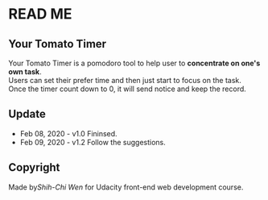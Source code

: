 # READ ME
## Your Tomato Timer
Your Tomato Timer is a pomodoro tool to help user to **concentrate on one's own task**.  
Users can set their prefer time and then just start to focus on the task.  
Once the timer count down to 0, it will send notice and keep the record.

## Update
- Feb 08, 2020 - v1.0 Fininsed.
- Feb 09, 2020 - v1.2 Follow the suggestions.

## Copyright
Made by*Shih-Chi Wen* for Udacity front-end web development course.
